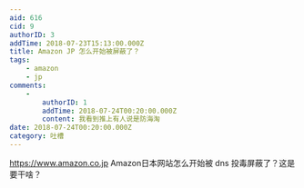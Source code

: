 ```yaml
---
aid: 616
cid: 9
authorID: 3
addTime: 2018-07-23T15:13:00.000Z
title: Amazon JP 怎么开始被屏蔽了？
tags:
    - amazon
    - jp
comments:
    -
        authorID: 1
        addTime: 2018-07-24T00:20:00.000Z
        content: 我看到推上有人说是防海淘
date: 2018-07-24T00:20:00.000Z
category: 吐槽
---
```


https://www.amazon.co.jp Amazon日本网站怎么开始被 dns 投毒屏蔽了？这是要干啥？
